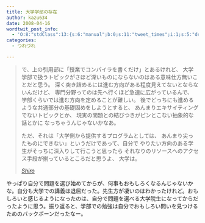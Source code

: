 ```yaml
---
title: 大学学部の存在
author: kazu634
date: 2008-04-16
wordtwit_post_info:
  - 'O:8:"stdClass":13:{s:6:"manual";b:0;s:11:"tweet_times";i:1;s:5:"delay";i:0;s:7:"enabled";i:1;s:10:"separation";s:2:"60";s:7:"version";s:3:"3.7";s:14:"tweet_template";b:0;s:6:"status";i:2;s:6:"result";a:0:{}s:13:"tweet_counter";i:2;s:13:"tweet_log_ids";a:1:{i:0;i:3887;}s:9:"hash_tags";a:0:{}s:8:"accounts";a:1:{i:0;s:7:"kazu634";}}'
categories:
  - つれづれ

---
```

<div class="section">
<blockquote title="Shiro" cite="http://practical-scheme.net/wiliki/wiliki.cgi?Shiro#a1c8a9fd5d7b0c28ef9d0ec30ec43c53">
<p>
      で、上の引用部に「授業でコンパイラを書くだけ」とあるけれど、 大学学部で扱うトピックがさほど深いものにならないのはある意味仕方無いことだと思う。 深く突き詰めるには進む方向がある程度見えてないとならないんだけど、 専門分野ってのは先へ行くほど急速に広がっているんで、 学部くらいでは進む方向を定めることが難しい。 後でどっちにも進めるような共通部分の基礎固めをしようとすると、 あんまりエキサイティングでないトピックとか、 現実の問題との結びつきがピンとこない抽象的な話とかに なっちゃうんじゃないかなあ。
</p>
    
<p>
      ただ、それは「大学側から提供するプログラムとしては、 あんまり尖ったものにできない」というだけであって、自分で やりたい方向のある学生がそっちに深入りして行こうと思ったら それなりのリソースへのアクセス手段が揃っているところだと思うよ、 大学は。
</p>
    
<p>
<cite><a href="http://practical-scheme.net/wiliki/wiliki.cgi?Shiro#a1c8a9fd5d7b0c28ef9d0ec30ec43c53" onclick="__gaTracker('send', 'event', 'outbound-article', 'http://practical-scheme.net/wiliki/wiliki.cgi?Shiro#a1c8a9fd5d7b0c28ef9d0ec30ec43c53', 'Shiro');" target="_blank">Shiro</a></cite>
</p>
</blockquote>
  
<p>
    やっぱり自分で問題を選び始めてからが、何事もおもしろくなるんじゃないかな。自分も大学での講義は退屈だった。先生方が凄いのはわかったけれど。おもしろいと感じるようになったのは、自分で問題を選べる大学院生になってからだったように思う。振り返ると、学部での勉強は自分でおもしろい問いを見つけるためのバックボーンだったなー。
</p>
</div>
